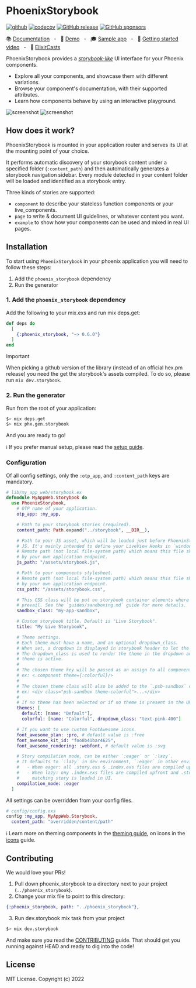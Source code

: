 # PhoenixStorybook

[![github](https://github.com/phenixdigital/phoenix_storybook/actions/workflows/elixir.yml/badge.svg)](https://github.com/phenixdigital/phoenix_storybook/actions/workflows/elixir.yml)
[![codecov](https://codecov.io/gh/phenixdigital/phoenix_storybook/branch/main/graph/badge.svg)](https://codecov.io/gh/phenixdigital/phoenix_storybook)
[![GitHub release](https://img.shields.io/github/v/release/phenixdigital/phoenix_storybook.svg)](https://github.com/phenixdigital/phoenix_storybook/releases/)
[![GitHub sponsors](https://img.shields.io/github/sponsors/cblavier)](https://github.com/sponsors/cblavier)

📚 [Documentation](https://hexdocs.pm/phoenix_storybook)
&nbsp; - &nbsp;
🔎 [Demo](https://phoenix-storybook-demo.fly.dev/)
&nbsp; - &nbsp;
🎓 [Sample app](https://github.com/phenixdigital/phoenix_storybook_sample)
&nbsp; - &nbsp;
🍿 [Getting started video](https://www.youtube.com/watch?v=MTE7dLhkQ8Q)
&nbsp; - &nbsp;
🦊 [ElixirCasts](https://elixircasts.io/phoenix-storybook)

<!-- MDOC !-->

PhoenixStorybook provides a [_storybook-like_](https://storybook.js.org) UI interface for your
Phoenix components.

- Explore all your components, and showcase them with different variations.
- Browse your component's documentation, with their supported attributes.
- Learn how components behave by using an interactive playground.

![screenshot](https://github.com/phenixdigital/phoenix_storybook/raw/main/screenshots/screenshot-01.jpg)
![screenshot](https://github.com/phenixdigital/phoenix_storybook/raw/main/screenshots/screenshot-02.jpg)

## How does it work?

PhoenixStorybook is mounted in your application router and serves its UI at the mounting point of
your choice.

It performs automatic discovery of your storybook content under a specified folder (`:content_path`)
and then automatically generates a storybook navigation sidebar. Every module detected in your
content folder will be loaded and identified as a storybook entry.

Three kinds of stories are supported:

- `component` to describe your stateless function components or your live_components.
- `page` to write & document UI guidelines, or whatever content you want.
- `example` to show how your components can be used and mixed in real UI pages.

## Installation

To start using `PhoenixStorybook` in your phoenix application you will need to follow these steps:

1. Add the `phoenix_storybook` dependency
2. Run the generator

### 1. Add the `phoenix_storybook` dependency

Add the following to your mix.exs and run mix deps.get:

```elixir
def deps do
  [
    {:phoenix_storybook, "~> 0.6.0"}
  ]
end
```

> [!IMPORTANT]
>
> When picking a github version of the library (instead of an official hex.pm release) you
> need the get the storybook's assets compiled.
> To do so, please run `mix dev.storybook`.

### 2. Run the generator

Run from the root of your application:

```bash
$> mix deps.get
$> mix phx.gen.storybook
```

And you are ready to go!

ℹ️ If you prefer manual setup, please read the [setup guide](guides/setup.md).

### Configuration

Of all config settings, only the `:otp_app`, and `:content_path` keys are mandatory.

```elixir
# lib/my_app_web/storybook.ex
defmodule MyAppWeb.Storybook do
  use PhoenixStorybook,
    # OTP name of your application.
    otp_app: :my_app,

    # Path to your storybook stories (required).
    content_path: Path.expand("../storybook", __DIR__),

    # Path to your JS asset, which will be loaded just before PhoenixStorybook's own
    # JS. It's mainly intended to define your LiveView Hooks in `window.storybook.Hooks`.
    # Remote path (not local file-system path) which means this file should be served
    # by your own application endpoint.
    js_path: "/assets/storybook.js",

    # Path to your components stylesheet.
    # Remote path (not local file-system path) which means this file should be served
    # by your own application endpoint.
    css_path: "/assets/storybook.css",

    # This CSS class will be put on storybook container elements where your own styles should
    # prevail. See the `guides/sandboxing.md` guide for more details.
    sandbox_class: "my-app-sandbox",

    # Custom storybook title. Default is "Live Storybook".
    title: "My Live Storybook",

    # Theme settings.
    # Each theme must have a name, and an optional dropdown_class.
    # When set, a dropdown is displayed in storybook header to let the user pick a theme.
    # The dropdown_class is used to render the theme in the dropdown and identify which current
    # theme is active.
    #
    # The chosen theme key will be passed as an assign to all components.
    # ex: <.component theme={:colorful}/>
    #
    # The chosen theme class will also be added to the `.psb-sandbox` container.
    # ex: <div class="psb-sandbox theme-colorful">...</div>
    #
    # If no theme has been selected or if no theme is present in the URL the first one is enabled.
    themes: [
      default: [name: "Default"],
      colorful: [name: "Colorful", dropdown_class: "text-pink-400"]

    # If you want to use custom FontAwesome icons.
    font_awesome_plan: :pro, # default value is :free
    font_awesome_kit_id: "foo8b41bar4625",
    font_awesome_rendering: :webfont, # default value is :svg

    # Story compilation mode, can be either `:eager` or `:lazy`.
    # It defaults to `:lazy` in dev environment, `:eager` in other environments.
    #   - When eager: all .story.exs & .index.exs files are compiled upfront.
    #   - When lazy: ony .index.exs files are compiled upfront and .story.exs are compile when the
    #     matching story is loaded in UI.
    compilation_mode: :eager
  ]
```

All settings can be overridden from your config files.

```elixir
# config/config.exs
config :my_app, MyAppWeb.Storybook,
  content_path: "overridden/content/path"
```

ℹ️ Learn more on theming components in the [theming guide](guides/theming.md), on icons in the
[icons](guides/icons.md) guide.

<!-- MDOC !-->

## Contributing

We would love your PRs!

1. Pull down phoenix_storybook to a directory next to your project (`../phoenix_storybook`).
2. Change your mix file to point to this directory:

```elixir
{:phoenix_storybook, path: "../phoenix_storybook"},
```

3. Run dev.storybook mix task from your project

```bash
$> mix dev.storybook
```

And make sure you read the [CONTRIBUTING](CONTRIBUTING.md) guide.
That should get you running against HEAD and ready to dig into the code!

## License

MIT License. Copyright (c) 2022
